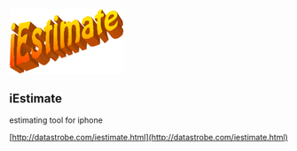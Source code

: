 ![iEstimate](http://github.com/tomkp/iestimate/raw/master/logo.png)

iEstimate
---------

estimating tool for iphone

[http://datastrobe.com/iestimate.html](http://datastrobe.com/iestimate.html)